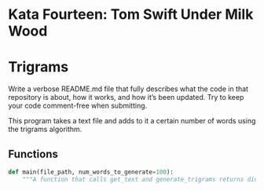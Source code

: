 # Kata Fourteen: Tom Swift Under Milk Wood

# Trigrams

Write a verbose README.md file that fully describes what the code in that repository is about, how it works, 
and how it’s been updated. Try to keep your code comment-free when submitting.

This program takes a text file and adds to it a certain number of words using the trigrams algorithm. 

## Functions

```python
def main(file_path, num_words_to_generate=100):
    """A function that calls get_text and generate_trigrams returns dict."""
```
